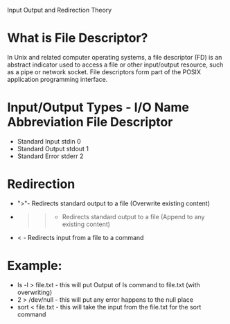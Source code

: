 Input Output and Redirection Theory

# What is File Descriptor?
In Unix and related computer operating systems, a file descriptor (FD) is an abstract indicator used to access a file or other input/output resource, such as a pipe or network socket. File descriptors form part of the POSIX application programming interface.

# Input/Output Types - I/O Name Abbreviation File Descriptor
- Standard Input stdin 0
- Standard Output stdout 1
- Standard Error stderr 2

# Redirection
- ">"- Redirects standard output to a file (Overwrite existing content)
- >> - Redirects standard output to a file (Append to any existing content)
- < - Redirects input from a file to a command

# Example:
- ls -l > file.txt - this will put Output of ls command to file.txt (with overwriting)
- 2 > /dev/null - this will put any error happens to the null place
- sort < file.txt - this will take the input from the file.txt for the sort command
